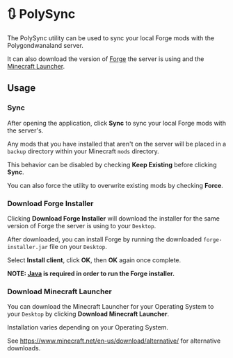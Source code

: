 # 🔃 PolySync

The PolySync utility can be used to sync your local Forge mods with the Polygondwanaland server.

It can also download the version of [Forge](http://files.minecraftforge.net/) the server is using and the [Minecraft Launcher](https://www.minecraft.net/en-us/download/).

## Usage

### Sync

After opening the application, click **Sync** to sync your local Forge mods with the server's.

Any mods that you have installed that aren't on the server will be placed in a `backup` directory within your Minecraft `mods` directory.

This behavior can be disabled by checking **Keep Existing** before clicking **Sync**.

You can also force the utility to overwrite existing mods by checking **Force**.

### Download Forge Installer

Clicking **Download Forge Installer** will download the installer for the same version of Forge the server is using to your `Desktop`.

After downloaded, you can install Forge by running the downloaded `forge-installer.jar` file on your `Desktop`.

Select **Install client**, click **OK**, then **OK** again once complete.

**NOTE: [Java](https://www.java.com/en/download/) is required in order to run the Forge installer.**

### Download Minecraft Launcher

You can download the Minecraft Launcher for your Operating System to your `Desktop` by clicking **Download Minecraft Launcher**.

Installation varies depending on your Operating System.

See https://www.minecraft.net/en-us/download/alternative/ for alternative downloads.
